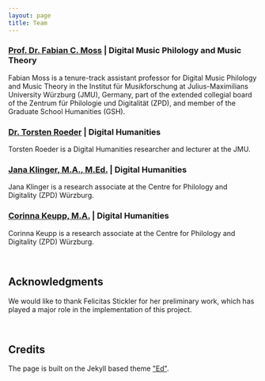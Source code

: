 ```yaml
---
layout: page
title: Team
---
```


### [Prof. Dr. Fabian C. Moss](https://fabian-moss.de/) | Digital Music Philology and Music Theory

Fabian Moss is a tenure-track assistant professor for Digital Music Philology and Music Theory in the Institut für Musikforschung at Julius-Maximilians University Würzburg (JMU), Germany, part of the extended collegial board of the Zentrum für Philologie und Digitalität (ZPD), and member of the Graduate School Humanities (GSH).


### [Dr. Torsten Roeder](http://torstenroeder.de/) | Digital Humanities 

Torsten Roeder is a Digital Humanities researcher and lecturer at the JMU. 

### [Jana Klinger, M.A., M.Ed.](https://www.uni-wuerzburg.de/zpd/forschungsstelle-dachs/team/klinger-jana/) | Digital Humanities 

Jana Klinger is a research associate at the Centre for Philology and Digitality (ZPD) Würzburg. 

### [Corinna Keupp, M.A.](https://www.uni-wuerzburg.de/zpd/forschungsstelle-dachs/team/corinna-keupp/) | Digital Humanities 

Corinna Keupp is a research associate at the Centre for Philology and Digitality (ZPD) Würzburg. 

<br/>

## Acknowledgments

We would like to thank Felicitas Stickler for her preliminary work, which has played a major role in the implementation of this project.

<br/>

## Credits 

The page is built on the Jekyll based theme ["Ed"](https://github.com/minicomp/ed).